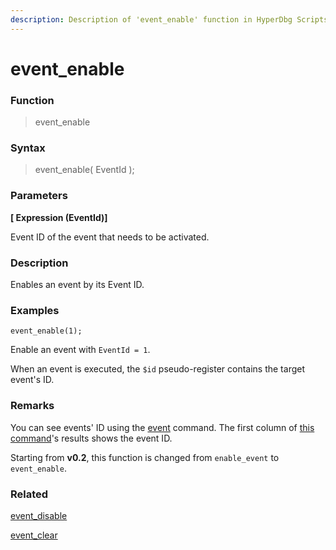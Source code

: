 ```yaml
---
description: Description of 'event_enable' function in HyperDbg Scripts
---
```


# event\_enable

### Function

> event\_enable

### Syntax

> event\_enable( EventId );

### Parameters

**\[ Expression (EventId)]**

Event ID of the event that needs to be activated.

### Description

Enables an event by its Event ID.

### Examples

`event_enable(1);`

Enable an event with `EventId = 1`.

When an event is executed, the `$id` pseudo-register contains the target event's ID.

### Remarks

You can see events' ID using the [event](https://docs.hyperdbg.org/commands/debugging-commands/events) command. The first column of [this command](https://docs.hyperdbg.org/commands/debugging-commands/events)'s results shows the event ID.

Starting from **v0.2**, this function is changed from `enable_event` to `event_enable`.

### Related

[event\_disable](https://docs.hyperdbg.org/commands/scripting-language/functions/events/event\_disable)

[event\_clear](https://docs.hyperdbg.org/commands/scripting-language/functions/events/event\_clear)
